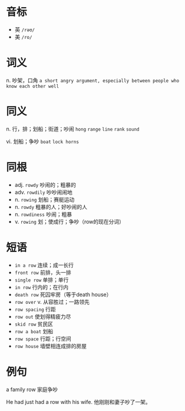 # 音标

- 英 `/rəʊ/`
- 美 `/ro/`

# 词义

n. 吵架，口角
`a short angry argument, especially between people who know each other well`

# 同义

n. 行，排；划船；街道；吵闹
`hong` `range` `line` `rank` `sound`

vi. 划船；争吵
`boat` `lock horns`

# 同根

- adj. `rowdy` 吵闹的；粗暴的
- adv. `rowdily` 吵吵闹闹地
- n. `rowing` 划船；赛艇运动
- n. `rowdy` 粗暴的人；好吵闹的人
- n. `rowdiness` 吵闹；粗暴
- v. `rowing` 划；使成行；争吵（row的现在分词）

# 短语

- `in a row` 连续；成一长行
- `front row` 前排，头一排
- `single row` 单排；单行
- `in row` 行内的；在行内
- `death row` 死囚牢房（等于death house）
- `row over` v. 从容胜过；一路领先
- `row spacing` 行距
- `row out` 使划得精疲力尽
- `skid row` 贫民区
- `row a boat` 划船
- `row space` 行距；行空间
- `row house` 墙壁相连成排的房屋

# 例句

a family row
家庭争吵

He had just had a row with his wife.
他刚刚和妻子吵了一架。


